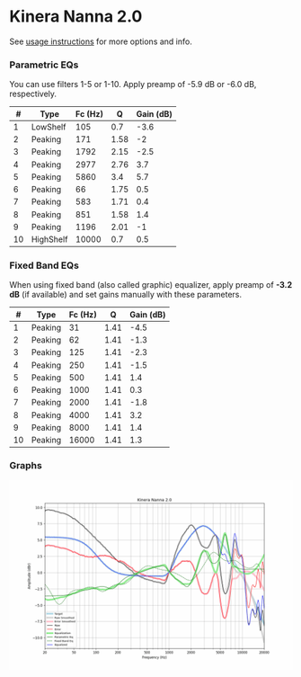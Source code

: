 # Kinera Nanna 2.0
See [usage instructions](https://github.com/jaakkopasanen/AutoEq#usage) for more options and info.

### Parametric EQs
You can use filters 1-5 or 1-10. Apply preamp of -5.9 dB or -6.0 dB, respectively.

|   # | Type      |   Fc (Hz) |    Q |   Gain (dB) |
|-----|-----------|-----------|------|-------------|
|   1 | LowShelf  |       105 | 0.7  |        -3.6 |
|   2 | Peaking   |       171 | 1.58 |        -2   |
|   3 | Peaking   |      1792 | 2.15 |        -2.5 |
|   4 | Peaking   |      2977 | 2.76 |         3.7 |
|   5 | Peaking   |      5860 | 3.4  |         5.7 |
|   6 | Peaking   |        66 | 1.75 |         0.5 |
|   7 | Peaking   |       583 | 1.71 |         0.4 |
|   8 | Peaking   |       851 | 1.58 |         1.4 |
|   9 | Peaking   |      1196 | 2.01 |        -1   |
|  10 | HighShelf |     10000 | 0.7  |         0.5 |

### Fixed Band EQs
When using fixed band (also called graphic) equalizer, apply preamp of **-3.2 dB** (if available) and set gains manually with these parameters.

|   # | Type    |   Fc (Hz) |    Q |   Gain (dB) |
|-----|---------|-----------|------|-------------|
|   1 | Peaking |        31 | 1.41 |        -4.5 |
|   2 | Peaking |        62 | 1.41 |        -1.3 |
|   3 | Peaking |       125 | 1.41 |        -2.3 |
|   4 | Peaking |       250 | 1.41 |        -1.5 |
|   5 | Peaking |       500 | 1.41 |         1.4 |
|   6 | Peaking |      1000 | 1.41 |         0.3 |
|   7 | Peaking |      2000 | 1.41 |        -1.8 |
|   8 | Peaking |      4000 | 1.41 |         3.2 |
|   9 | Peaking |      8000 | 1.41 |         1.4 |
|  10 | Peaking |     16000 | 1.41 |         1.3 |

### Graphs
![](./Kinera%20Nanna%202.0.png)
